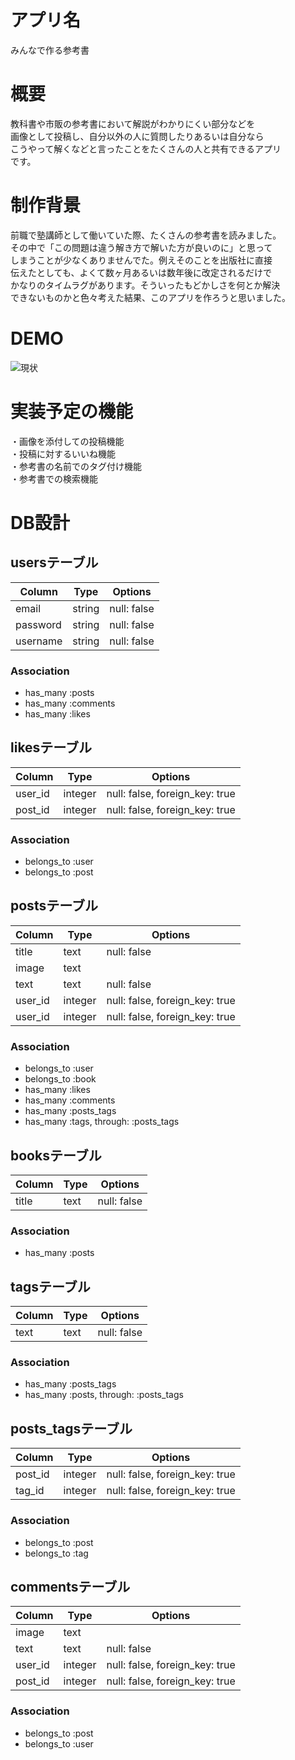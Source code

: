 # アプリ名  
みんなで作る参考書

# 概要
教科書や市販の参考書において解説がわかりにくい部分などを  
画像として投稿し、自分以外の人に質問したりあるいは自分なら  
こうやって解くなどと言ったことをたくさんの人と共有できるアプリ   
です。

# 制作背景
前職で塾講師として働いていた際、たくさんの参考書を読みました。  
その中で「この問題は違う解き方で解いた方が良いのに」と思って  
しまうことが少なくありませんでた。例えそのことを出版社に直接  
伝えたとしても、よくて数ヶ月あるいは数年後に改定されるだけで  
かなりのタイムラグがあります。そういったもどかしさを何とか解決  
できないものかと色々考えた結果、このアプリを作ろうと思いました。

# DEMO
![現状](./images/%E3%82%AD%E3%83%A3%E3%83%97%E3%83%81%E3%83%A3%E5%8B%95%E7%94%BB%20-%208a064892a0207f7a3f8c40ac1074037c%20-%20Gyazo.webloc)

# 実装予定の機能
・画像を添付しての投稿機能  
・投稿に対するいいね機能  
・参考書の名前でのタグ付け機能  
・参考書での検索機能

# DB設計
## usersテーブル
|Column|Type|Options|
|------|----|-------|
|email|string|null: false|
|password|string|null: false|
|username|string|null: false|
### Association
- has_many :posts
- has_many :comments
- has_many :likes

## likesテーブル
|Column|Type|Options|
|------|----|-------|
|user_id|integer|null: false, foreign_key: true|
|post_id|integer|null: false, foreign_key: true|
### Association
- belongs_to :user
- belongs_to :post

## postsテーブル
|Column|Type|Options|
|------|----|-------|
|title|text|null: false|
|image|text||
|text|text|null: false|
|user_id|integer|null: false, foreign_key: true|
|user_id|integer|null: false, foreign_key: true|
### Association
- belongs_to :user
- belongs_to :book
- has_many :likes
- has_many :comments
- has_many :posts_tags
- has_many  :tags,  through:  :posts_tags

## booksテーブル
|Column|Type|Options|
|------|----|-------|
|title|text|null: false|
### Association
- has_many :posts

## tagsテーブル
|Column|Type|Options|
|------|----|-------|
|text|text|null: false|
### Association
- has_many :posts_tags
- has_many  :posts,  through:  :posts_tags

## posts_tagsテーブル
|Column|Type|Options|
|------|----|-------|
|post_id|integer|null: false, foreign_key: true|
|tag_id|integer|null: false, foreign_key: true|
### Association
- belongs_to :post
- belongs_to :tag

## commentsテーブル
|Column|Type|Options|
|------|----|-------|
|image|text||
|text|text|null: false|
|user_id|integer|null: false, foreign_key: true|
|post_id|integer|null: false, foreign_key: true|
### Association
- belongs_to :post
- belongs_to :user
